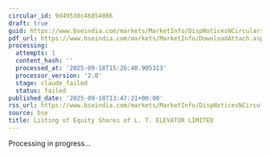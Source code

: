 ```yaml
---
circular_id: 9d49530c46854086
draft: true
guid: https://www.bseindia.com/markets/MarketInfo/DispNoticesNCirculars.aspx?Noticeid={B3872F6A-C621-4740-8CD1-01047C39ACFF}&noticeno=20250918-48&dt=09/18/2025&icount=48&totcount=61&flag=0
pdf_url: https://www.bseindia.com/markets/MarketInfo/DownloadAttach.aspx?id=20250918-48&attachedId=c34522ac-d755-431a-95c8-0ca6fe471b8d
processing:
  attempts: 1
  content_hash: ''
  processed_at: '2025-09-18T15:26:40.905313'
  processor_version: '2.0'
  stage: claude_failed
  status: failed
published_date: '2025-09-18T13:47:21+00:00'
rss_url: https://www.bseindia.com/markets/MarketInfo/DispNoticesNCirculars.aspx?Noticeid={B3872F6A-C621-4740-8CD1-01047C39ACFF}&noticeno=20250918-48&dt=09/18/2025&icount=48&totcount=61&flag=0
source: bse
title: Listing of Equity Shares of L. T. ELEVATOR LIMITED
---
```


Processing in progress...